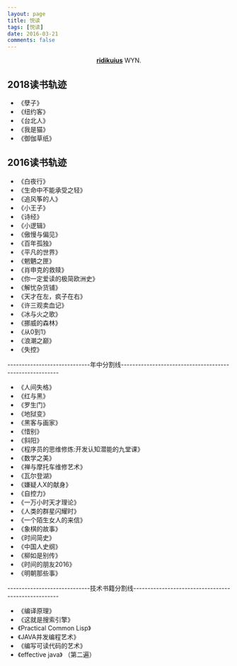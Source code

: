 ```yaml
---
layout: page
title: 悦读
tags: [悦读]
date: 2016-03-21
comments: false
---
```

    
<center><a href="https://github.com/ridikuius"><b>ridikuius</b></a> WYN.</center>

## 2018读书轨迹
* 《孽子》
* 《纽约客》
* 《台北人》
* 《我是猫》
* 《御伽草纸》


## 2016读书轨迹
* 《白夜行》
* 《生命中不能承受之轻》
* 《追风筝的人》
* 《小王子》
* 《诗经》
* 《小逻辑》
* 《傲慢与偏见》
* 《百年孤独》
* 《平凡的世界》
* 《魍魉之匣》
* 《肖申克的救赎》
* 《你一定爱读的极简欧洲史》
* 《解忧杂货铺》
* 《天才在左，疯子在右》
* 《许三观卖血记》
* 《冰与火之歌》
* 《挪威的森林》
* 《从0到1》
* 《浪潮之巅》
* 《失控》

-----------------------------年中分割线--------------------------------------------------------

* 《人间失格》
* 《红与黑》
* 《罗生门》
* 《地狱变》
* 《黑客与画家》
* 《惜别》
* 《斜阳》
* 《程序员的思维修炼:开发认知潜能的九堂课》
* 《数学之美》
* 《禅与摩托车维修艺术》
* 《瓦尔登湖》
* 《嫌疑人X的献身》
* 《自控力》
* 《一万小时天才理论》
* 《人类的群星闪耀时》
* 《一个陌生女人的来信》
* 《象棋的故事》
* 《时间简史》
* 《中国人史纲》 
* 《柳如是别传》
* 《时间的朋友2016》
* 《明朝那些事》

-----------------------------技术书籍分割线----------------------------------------------------

* 《编译原理》
* 《这就是搜索引擎》
* 《Practical Common Lisp》
* 《JAVA并发编程艺术》
* 《编写可读代码的艺术》
* 《effective java》 （第二遍）
